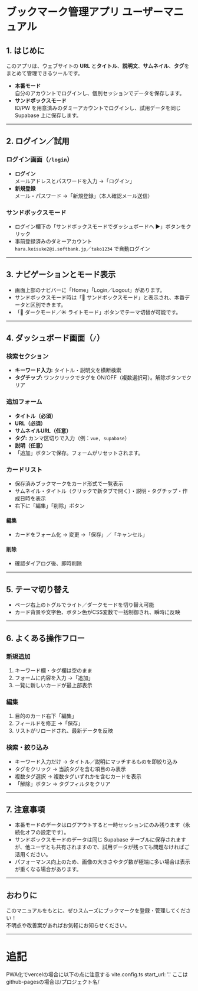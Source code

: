# ブックマーク管理アプリ ユーザーマニュアル

## 1. はじめに
このアプリは、ウェブサイトの **URL** と**タイトル**、**説明文**、**サムネイル**、**タグ**をまとめて管理できるツールです。

- **本番モード**  
  自分のアカウントでログインし、個別セッションでデータを保存します。
- **サンドボックスモード**  
  ID/PW を用意済みのダミーアカウントでログインし、試用データを同じ Supabase 上に保存します。

---

## 2. ログイン／試用

### ログイン画面（`/login`）

- **ログイン**  
  メールアドレスとパスワードを入力 →「ログイン」
- **新規登録**  
  メール・パスワード →「新規登録」（本人確認メール送信）

### サンドボックスモード

- ログイン欄下の「サンドボックスモードでダッシュボードへ ▶」ボタンをクリック
- 事前登録済みのダミーアカウント  
  `hara.keisuke2@i.softbank.jp`／`tako1234` で自動ログイン

---

## 3. ナビゲーションとモード表示

- 画面上部のナビバーに「Home」「Login／Logout」があります。
- サンドボックスモード時は「🧪 サンドボックスモード」と表示され、本番データと区別できます。
- 「🌙 ダークモード／☀️ ライトモード」ボタンでテーマ切替が可能です。

---

## 4. ダッシュボード画面（`/`）

### 検索セクション

- **キーワード入力:** タイトル・説明文を横断検索
- **タグチップ:** ワンクリックでタグを ON/OFF（複数選択可）。解除ボタンでクリア

### 追加フォーム

- **タイトル（必須）**
- **URL（必須）**
- **サムネイルURL（任意）**
- **タグ:** カンマ区切りで入力（例：`vue, supabase`）
- **説明（任意）**
- 「追加」ボタンで保存。フォームがリセットされます。

### カードリスト

- 保存済みブックマークをカード形式で一覧表示
- サムネイル・タイトル（クリックで新タブで開く）・説明・タグチップ・作成日時を表示
- 右下に「編集」「削除」ボタン

#### 編集
- カードをフォーム化 → 変更 →「保存」／「キャンセル」

#### 削除
- 確認ダイアログ後、即時削除

---

## 5. テーマ切り替え

- ページ右上のトグルでライト／ダークモードを切り替え可能
- カード背景や文字色、ボタン色がCSS変数で一括制御され、瞬時に反映

---

## 6. よくある操作フロー

### 新規追加
1. キーワード欄・タグ欄は空のまま
2. フォームに内容を入力 →「追加」
3. 一覧に新しいカードが最上部表示

### 編集
1. 目的のカード右下「編集」
2. フィールドを修正 →「保存」
3. リストがリロードされ、最新データを反映

### 検索・絞り込み
- キーワード入力だけ → タイトル／説明にマッチするものを即絞り込み
- タグをクリック → 当該タグを含む項目のみ表示
- 複数タグ選択 → 複数タグいずれかを含むカードを表示
- 「解除」ボタン → タグフィルタをクリア

---

## 7. 注意事項

- 本番モードのデータはログアウトすると一時セッションにのみ残ります（永続化オフの設定です）。
- サンドボックスモードのデータは同じ Supabase テーブルに保存されますが、他ユーザとも共有されますので、試用データが残っても問題なければご活用ください。
- パフォーマンス向上のため、画像の大きさやタグ数が極端に多い場合は表示が重くなる場合があります。

---

## おわりに

このマニュアルをもとに、ぜひスムーズにブックマークを登録・管理してください！  
不明点や改善案があればお気軽にお知らせください。

---

# 追記
PWA化でvercelの場合に以下の点に注意する
vite.config.ts
   start_url: '.'    ここはgithub-pagesの場合は/プロジェクト名/